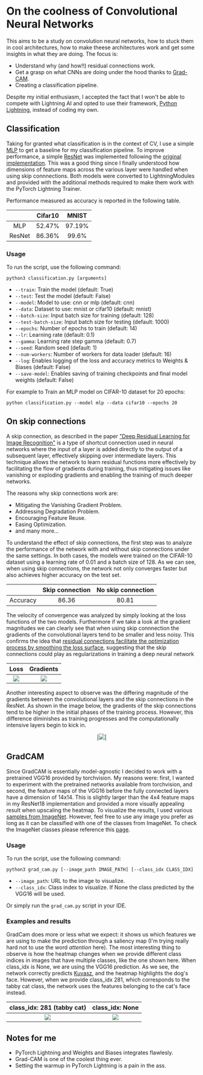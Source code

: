 # On the coolness of Convolutional Neural Networks

This aims to be a study on convolution neural networks, how to stuck them in cool architectures, how to make theese architectures work and get some insights in what they are doing.
The focus is:
- Understand why (and how!!) residual connections work.
- Get a grasp on what CNNs are doing under the hood thanks to [Grad-CAM](https://arxiv.org/abs/1610.02391).
- Creating a classification pipeline.

Despite my initial enthusiasm, I accepted the fact that I won't be able to compete with Lightning AI and opted to use their framework, [Python Lightning](https://lightning.ai/docs/pytorch/stable/), instead of coding my own. 


## Classification

Taking for granted what classification is in the context of CV, I use a simple [MLP](/laboratory_1/src/mlp.py) to get a baseline for my classification pipeline. To improve performance, a simple [ResNet](/laboratory_1/src/resnet.py) was implemented following the [original implementation](https://arxiv.org/abs/1512.03385). This was a good thing since I finally understood how dimensions of feature maps across the various layer were handled when using skip connnections. Both models were converted to LightningModules and provided with the additional methods required to make them work with the PyTorch Lightning Trainer.


Performance measured as accuracy is reported in the following table.

<div align="center">

|       |Cifar10| MNIST |
|:-----:|:-----:|:-----:|
|MLP       | 52.47%  | 97.19% |
|ResNet    | 86.36%  | 99.6%  |


</div>

### Usage
To run the script, use the following command:

```python3 classification.py [arguments]```

- `--train`: Train the model (default: True)
- `--test`: Test the model (default: False)
- `--model`: Model to use: cnn or mlp (default: cnn)
- `--data`: Dataset to use: mnist or cifar10 (default: mnist)
- `--batch-size`: Input batch size for training (default: 128)
- `--test-batch-size`: Input batch size for testing (default: 1000)
- `--epochs`: Number of epochs to train (default: 14)
- `--lr`: Learning rate (default: 0.1)
- `--gamma`: Learning rate step gamma (default: 0.7)
- `--seed`: Random seed (default: 1)
- `--num-workers`: Number of workers for data loader (default: 16)
- `--log`: Enables logging of the loss and accuracy metrics to Weights & Biases (default: False)
- `--save-model`: Enables saving of training checkpoints and final model weights (default: False)

For example to Train an MLP model on CIFAR-10 dataset for 20 epochs:

```python classification.py --model mlp --data cifar10 --epochs 20```

## On skip connections
A skip connection, as described in the paper ["Deep Residual Learning for Image Recognition"](https://arxiv.org/abs/1512.03385) is a type of shortcut connection used in neural networks where the input of a layer is added directly to the output of a subsequent layer, effectively skipping over intermediate layers. This technique allows the network to learn residual functions more effectively by facilitating the flow of gradients during training, thus mitigating issues like vanishing or exploding gradients and enabling the training of much deeper networks.

The reasons why skip connections work are:
- Mitigating the Vanishing Gradient Problem.
- Addressing Degradation Problem.
- Encouraging Feature Reuse.
- Easing Optimization.
- and many more...

To understand the effect of skip connections, the first step was to analyze the performance of the network with and without skip connections under the same settings. In both cases, the models were trained on the CIFAR-10 dataset using a learning rate of 0.01 and a batch size of 128. As we can see, when using skip connections, the network not only converges faster but also achieves higher accuracy on the test set.

<center>

|                           |Skip connection   |No skip connection   |
|:-------------------------:|:----------------:|:-------------------:|
|Accuracy                   |   86.36          |           80.81     |

</center>

The velocity of convergence was analyzed by simply looking at the loss functions of the two models. Furthermore if we take a look at the gradient magnitudes we can clearly see that when using skip connnection the gradients of the convolutional layers tend to be smaller and less noisy. This confirms the idea that [residual connections facilitate the optimization process by smoothing the loss surface](https://papers.nips.cc/paper_files/paper/2018/hash/a41b3bb3e6b050b6c9067c67f663b915-Abstract.html), suggesting that the skip connections could play as regularizations in training a deep neural network

 Loss |   Gradients |
|:----------------------------:|:-------------------------:|
|![](/laboratory_1/doc/LossNetworks.png)  |  ![](/laboratory_1/doc/GradientsNetworks.png)|


Another interesting aspect to observe was the differing magnitude of the gradients between the convolutional layers and the skip connections in the ResNet. As shown in the image below, the gradients of the skip connections tend to be higher in the initial phases of the training process. However, this difference diminishes as training progresses and the computationally intensive layers begin to kick in.

<center>

|![](/laboratory_1/doc/GradientResNet.png)|

</center>


## GradCAM
Since GradCAM is essentially model-agnostic I decided to work with a pretrained VGG16 provided by torchvision. My reasons were: first, I wanted to experiment with the pretrained networks available from torchvision, and second, the feature maps of the VGG16 before the fully connected layers have a dimension of 14x14. This is slightly larger than the 4x4 feature maps in my ResNet18 implementation and provided a more visually appealing result when upscaling the heatmap. To visualize the results, I used various [samples from ImageNet](https://github.com/EliSchwartz/imagenet-sample-images/tree/master). However, feel free to use any image you prefer as long as it can be classified with one of the classes from ImageNet. To check the ImageNet classes please reference this [page](https://deeplearning.cms.waikato.ac.nz/user-guide/class-maps/IMAGENET/).

### Usage

To run the script, use the following command:

```python3 grad_cam.py [--image_path IMAGE_PATH] [--class_idx CLASS_IDX]```

- `--image_path`: URL to the image to visualize.
- `--class_idx`: Class index to visualize. If None the class predicted by the VGG16 will be used.

Or simply run the ```grad_cam.py``` script in your IDE.

### Examples and results

GradCam does more or less what we expect: it shows us which features we are using to make the prediction through a saliency map (I'm trying really hard not to use the word _attention_ here). The most interesting thing to observe is how the heatmap changes when we provide different class indices in images that have multiple classes, like the one shown here. When class_idx is None, we are using the VGG16 prediction. As we see, the network correctly predicts [Kuvasz](https://en.wikipedia.org/wiki/Kuvasz), and the heatmap highlights the dog's face. However, when we provide class_idx 281, which corresponds to the tabby cat class, the network uses the features belonging to the cat's face instead.

class_idx: 281 (tabby cat) |  class_idx: None
:-------------------------:|:-------------------------:
![](/laboratory_1/doc/cat.png)  |  ![](/laboratory_1/doc/dog.png)





## Notes for me
- PyTorch Lightning and Weights and Biases integrates flawlesly.
- Grad-CAM is one of the coolest thing ever.
- Setting the warmup in PyTorch Lightning is a pain in the ass.

